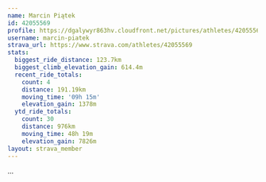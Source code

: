 ```yaml
---
name: Marcin Piątek
id: 42055569
profile: https://dgalywyr863hv.cloudfront.net/pictures/athletes/42055569/12602382/1/large.jpg
username: marcin-piatek
strava_url: https://www.strava.com/athletes/42055569
stats:
  biggest_ride_distance: 123.7km
  biggest_climb_elevation_gain: 614.4m
  recent_ride_totals:
    count: 4
    distance: 191.19km
    moving_time: '09h 15m'
    elevation_gain: 1378m
  ytd_ride_totals:
    count: 30
    distance: 976km
    moving_time: 48h 19m
    elevation_gain: 7826m
layout: strava_member
--- 
```

...
